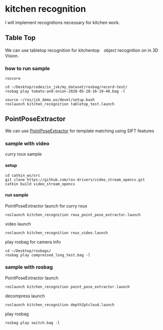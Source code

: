 # kitchen recognition
I will implement recognitions necessary  for kitchen work.  

## Table Top
We can use tabletop recognition for kitchentop　object recognition on in 3D Vision.  

### how to run sample

```
roscore
```
```
cd ~/Desktop/codes/in_jsk/my_dataset/rosbag/record-test/
rosbag play tomato-and-onion-2020-05-20-16-19-40.bag -l
```
```
source ~/ros/jsk_demo_ws/devel/setup.bash
roslaunch kitchen_recognition tabletop_test.launch
```

## PointPoseExtractor
We can use [PointPoseExtractor](https://jsk-docs.readthedocs.io/projects/jsk_recognition/en/latest/jsk_perception/nodes/point_pose_extractor.html) for
template matching using SIFT features

### sample with video
curry roux sample

#### setup
```
cd catkin_ws/src
git clone https://github.com/ros-drivers/video_stream_opencv.git
catkin build video_stream_opencv
```

#### run sample
PointPoseExtractor launch for curry roux
```
roslaunch kitchen_recognition roux_point_pose_extractor.launch
```
video launch
```
roslaunch kitchen_recognition roux_video.launch
```

play rosbag for camera info
```
cd ~/Desktop/rosbags/
rosbag play compressed_long_test.bag -l
```

### sample with rosbag
PointPoseExtractor launch
```
roslaunch kitchen_recognition point_pose_extractor.launch
```
decompress launch
```
roslaunch kitchen_recognition depth2ptcloud.launch
```
play rosbag
```
rosbag play switch.bag -l
```
